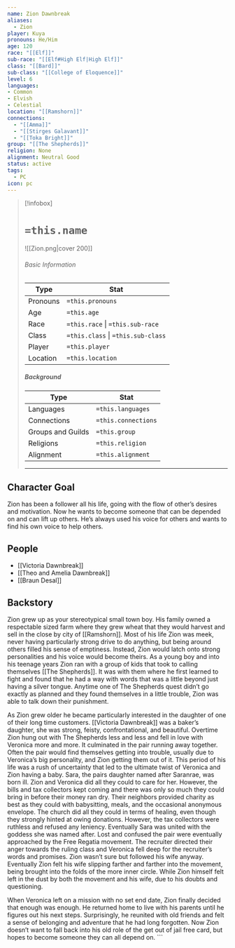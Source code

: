 ```yaml
---
name: Zion Dawnbreak
aliases:
  - Zion
player: Kuya
pronouns: He/Him
age: 120
race: "[[Elf]]"
sub-race: "[[Elf#High Elf|High Elf]]"
class: "[[Bard]]"
sub-class: "[[College of Eloquence]]"
level: 6
languages: 
- Common
- Elvish
- Celestial
location: "[[Ramshorn]]"
connections:
  - "[[Amma]]"
  - "[[Stirges Galavant]]"
  - "[[Toka Bright]]"
group: "[[The Shepherds]]"
religion: None
alignment: Neutral Good
status: active
tags:
  - PC
icon: pc
---
```

> [!infobox]
> # `=this.name` 
> ![[Zion.png|cover 200]]
> ###### Basic Information
> | Type | Stat |
> | ---- | ---- |
> | Pronouns | `=this.pronouns` |
> | Age | `=this.age` |
> |  Race | `=this.race` \| `=this.sub-race`|
> |  Class    | `=this.class` \| `=this.sub-class`   |
> | Player | `=this.player` |
> | Location | `=this.location` |
>
> ##### Background
> | Type | Stat |
> | ---- | ---- |
> |  Languages | `=this.languages` |
> | Connections| `=this.connections` |
> | Groups and Guilds | `=this.group` |
> | Religions | `=this.religion` |
> | Alignment| `=this.alignment` |
> ---

## Character Goal

Zion has been a follower all his life, going with the flow of other’s desires and motivation. Now he wants to become someone that can be depended on and can lift up others. He’s always used his voice for others and wants to find his own voice to help others.

## People

- [[Victoria Dawnbreak]]
- [[Theo and Amelia Dawnbreak]]
- [[Braun Desal]]

## Backstory 

Zion grew up as your stereotypical small town boy. His family owned a respectable sized farm where they grew wheat that they would harvest and sell in the close by city of [[Ramshorn]]. Most of his life Zion was meek, never having particularly strong drive to do anything, but being around others filled his sense of emptiness. Instead, Zion would latch onto strong personalities and his voice would become theirs. As a young boy and into his teenage years Zion ran with a group of kids that took to calling themselves [[The Shepherds]]. It was with them where he first learned to fight and found that he had a way with words that was a little beyond just having a silver tongue. Anytime one of The Shepherds quest didn’t go exactly as planned and they found themselves in a little trouble, Zion was able to talk down their punishment.    

As Zion grew older he became particularly interested in the daughter of one of their long time customers. [[Victoria Dawnbreak]] was a baker’s daughter, she was strong, feisty, confrontational, and beautiful. Overtime Zion hung out with The Shepherds less and less and fell in love with Veronica more and more. It culminated in the pair running away together. Often the pair would find themselves getting into trouble, usually due to Veronica’s big personality, and Zion getting them out of it. This period of his life was a rush of uncertainty that led to the ultimate twist of Veronica and Zion having a baby. Sara, the pairs daughter named after Saranrae, was born ill. Zion and Veronica did all they could to care for her. However, the bills and tax collectors kept coming and there was only so much they could bring in before their money ran dry. Their neighbors provided charity as best as they could with babysitting, meals, and the occasional anonymous envelope. The church did all they could in terms of healing, even though they strongly hinted at owing donations. However, the tax collectors were ruthless and refused any leniency. Eventually Sara was united with the goddess she was named after. Lost and confused the pair were eventually approached by the Free Regatia movement. The recruiter directed their anger towards the ruling class and Veronica fell deep for the recruiter’s words and promises. Zion wasn’t sure but followed his wife anyway. Eventually Zion felt his wife slipping farther and farther into the movement, being brought into the folds of the more inner circle. While Zion himself felt left in the dust by both the movement and his wife, due to his doubts and questioning.

When Veronica left on a mission with no set end date, Zion finally decided that enough was enough. He returned home to live with his parents until he figures out his next steps. Surprisingly, he reunited with old friends and felt a sense of belonging and adventure that he had long forgotten. Now Zion doesn’t want to fall back into his old role of the get out of jail free card, but hopes to become someone they can all depend on. ```